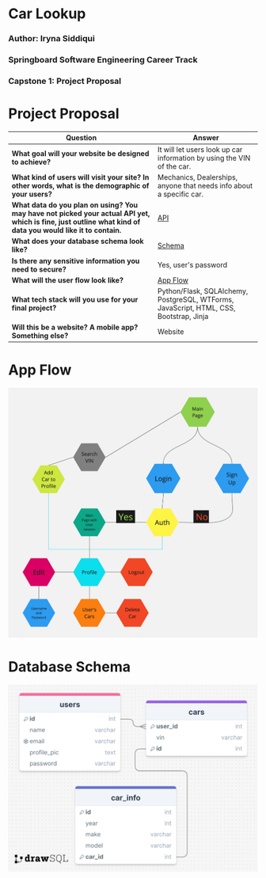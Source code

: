 # Car Lookup

### Author: Iryna Siddiqui

### Springboard Software Engineering Career Track

### Capstone 1: Project Proposal

# Project Proposal

| **Question**                                                                                                                                                 | **Answer**                                                                             |
| ------------------------------------------------------------------------------------------------------------------------------------------------------------ | -------------------------------------------------------------------------------------- |
| **What goal will your website be designed to achieve?**                                                                                                      | It will let users look up car information by using the VIN of the car.                 |
| **What kind of users will visit your site? In other words, what is the demographic of your users?**                                                          | Mechanics, Dealerships, anyone that needs info about a specific car.                   |
| **What data do you plan on using? You may have not picked your actual API yet, which is fine, just outline what kind of data you would like it to contain.** | [API](https://vpic.nhtsa.dot.gov/api/)                                                 |
| **What does your database schema look like?**                                                                                                                | [Schema](#database-schema)                                                             |
| **Is there any sensitive information you need to secure?**                                                                                                   | Yes, user's password                                                                   |
| **What will the user flow look like?**                                                                                                                       | [App Flow](#app-flow)                                                                  |
| **What tech stack will you use for your final project?**                                                                                                     | Python/Flask, SQLAlchemy, PostgreSQL, WTForms, JavaScript, HTML, CSS, Bootstrap, Jinja |
| **Will this be a website? A mobile app? Something else?**                                                                                                    | Website                                                                                |

# App Flow

![App Flow](resources/web-flow.jpg)

# Database Schema

![Schema](resources/Car-database-schema.png)
